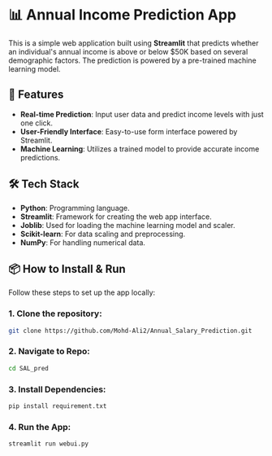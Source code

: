 # 📊 Annual Income Prediction App

This is a simple web application built using **Streamlit** that predicts whether an individual's annual income is above or below $50K based on several demographic factors. The prediction is powered by a pre-trained machine learning model.

## 🚀 Features

- **Real-time Prediction**: Input user data and predict income levels with just one click.
- **User-Friendly Interface**: Easy-to-use form interface powered by Streamlit.
- **Machine Learning**: Utilizes a trained model to provide accurate income predictions.

## 🛠️ Tech Stack

- **Python**: Programming language.
- **Streamlit**: Framework for creating the web app interface.
- **Joblib**: Used for loading the machine learning model and scaler.
- **Scikit-learn**: For data scaling and preprocessing.
- **NumPy**: For handling numerical data.

## 📦 How to Install & Run

Follow these steps to set up the app locally:

### 1. Clone the repository:
```bash
git clone https://github.com/Mohd-Ali2/Annual_Salary_Prediction.git
```
### 2. Navigate to Repo:
```bash
cd SAL_pred
```
### 3. Install Dependencies:
```bash
pip install requirement.txt
```
### 4. Run the App:
```bash
streamlit run webui.py
```

